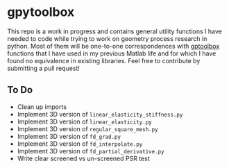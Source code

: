 # gpytoolbox

This repo is a work in progress and contains general utility functions I have needed to code while trying to work on geometry process research in python.
Most of them will be one-to-one correspondences with [gptoolbox](https://github.com/alecjacobson/gptoolbox) functions that I have used in my previous Matlab life
and for which I have found no equivalence in existing libraries. Feel free to contribute by submitting a pull request!

## To Do

- Clean up imports
- Implement 3D version of `linear_elasticity_stiffness.py`
- Implement 3D version of `linear_elasticity.py`
- Implement 3D version of `regular_square_mesh.py`
- Implement 3D version of `fd_grad.py`
- Implement 3D version of `fd_interpolate.py`
- Implement 3D version of `fd_partial_derivative.py`
- Write clear screened vs un-screened PSR test